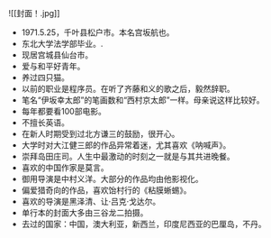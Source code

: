 
![[封面！.jpg]]
- 1971.5.25，千叶县松户市。本名宫坂航也。
- 东北大学法学部毕业。.
- 现居宫城县仙台市。
- 爱与和平好青年。
- 养过四只猫。
- 以前的职业是程序员。在听了齐藤和义的歌之后，毅然辞职。
- 笔名“伊坂幸太郎”的笔画数和“西村京太郎”一样。母亲说这样比较好。
- 每年都要看100部电影。
- 不擅长英语。
- 在新人时期受到过北方谦三的鼓励，很开心。
- 大学时对大江健三郎的作品异常着迷，尤其喜欢《呐喊声》。
- 崇拜岛田庄司。人生中最激动的时刻之一就是与其共进晚餐。
- 喜欢的中国作家是莫言。
- 御用导演是中村义洋。大部分的作品均由他影视化。
- 偏爱猎奇向的作品，喜欢饴村行的《粘膜蜥蜴》。
- 喜欢的导演是黑泽清、让·吕克·戈达尔。
- 单行本的封面大多由三谷龙二拍摄。
- 去过的国家：中国，澳大利亚，新西兰，印度尼西亚的巴厘岛，不丹。